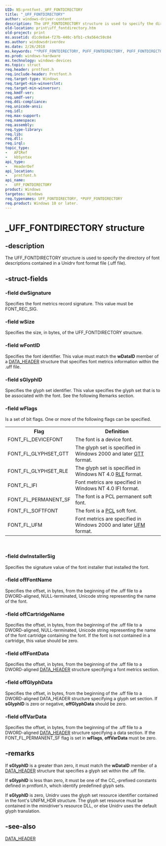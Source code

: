 ```yaml
---
UID: NS:prntfont._UFF_FONTDIRECTORY
title: "_UFF_FONTDIRECTORY"
author: windows-driver-content
description: The UFF_FONTDIRECTORY structure is used to specify the directory of font descriptions contained in a Unidrv font format file (.uff file).
old-location: print\uff_fontdirectory.htm
old-project: print
ms.assetid: d1cde8a4-f27b-440c-bfb1-c9a564c59c04
ms.author: windowsdriverdev
ms.date: 2/26/2018
ms.keywords: "*PUFF_FONTDIRECTORY, PUFF_FONTDIRECTORY, PUFF_FONTDIRECTORY structure pointer [Print Devices], UFF_FONTDIRECTORY, UFF_FONTDIRECTORY structure [Print Devices], _UFF_FONTDIRECTORY, print.uff_fontdirectory, print_unidrv-pscript_fonts_979a2793-a3e4-4939-aab1-29510951b621.xml, prntfont/PUFF_FONTDIRECTORY, prntfont/UFF_FONTDIRECTORY"
ms.prod: windows-hardware
ms.technology: windows-devices
ms.topic: struct
req.header: prntfont.h
req.include-header: Prntfont.h
req.target-type: Windows
req.target-min-winverclnt: 
req.target-min-winversvr: 
req.kmdf-ver: 
req.umdf-ver: 
req.ddi-compliance: 
req.unicode-ansi: 
req.idl: 
req.max-support: 
req.namespace: 
req.assembly: 
req.type-library: 
req.lib: 
req.dll: 
req.irql: 
topic_type:
-	APIRef
-	kbSyntax
api_type:
-	HeaderDef
api_location:
-	prntfont.h
api_name:
-	UFF_FONTDIRECTORY
product: Windows
targetos: Windows
req.typenames: UFF_FONTDIRECTORY, *PUFF_FONTDIRECTORY
req.product: Windows 10 or later.
---
```


# _UFF_FONTDIRECTORY structure


## -description


The UFF_FONTDIRECTORY structure is used to specify the directory of font descriptions contained in a Unidrv font format file (.uff file).


## -struct-fields




### -field dwSignature

Specifies the font metrics record signature. This value must be FONT_REC_SIG.


### -field wSize

Specifies the size, in bytes, of the UFF_FONTDIRECTORY structure.


### -field wFontID

Specifies the font identifier. This value must match the <b>wDataID</b> member of a <a href="https://msdn.microsoft.com/library/windows/hardware/ff547364">DATA_HEADER</a> structure that specifies font metrics information within the .uff file.


### -field sGlyphID

Specifies the glyph set identifier. This value specifies the glyph set that is to be associated with the font. See the following Remarks section.


### -field wFlags

Is a set of bit flags. One or more of the following flags can be specified.

<table>
<tr>
<th>Flag</th>
<th>Definition</th>
</tr>
<tr>
<td>
FONT_FL_DEVICEFONT

</td>
<td>
The font is a device font.

</td>
</tr>
<tr>
<td>
FONT_FL_GLYPHSET_GTT

</td>
<td>
The glyph set is specified in Windows 2000 and later <a href="https://msdn.microsoft.com/f67c673d-c6f0-49f0-850a-d8b00e99ddd4">GTT</a> format.

</td>
</tr>
<tr>
<td>
FONT_FL_GLYPHSET_RLE

</td>
<td>
The glyph set is specified in Windows NT 4.0 <a href="https://msdn.microsoft.com/004698f5-cb0e-4995-a19c-7075aa226000">RLE</a> format.

</td>
</tr>
<tr>
<td>
FONT_FL_IFI

</td>
<td>
Font metrics are specified in Windows NT 4.0 IFI format.

</td>
</tr>
<tr>
<td>
FONT_FL_PERMANENT_SF

</td>
<td>
The font is a PCL permanent soft font.

</td>
</tr>
<tr>
<td>
FONT_FL_SOFTFONT

</td>
<td>
The font is a <a href="https://msdn.microsoft.com/139a10e9-203b-499b-9291-8537eae9189c">PCL</a> soft font.

</td>
</tr>
<tr>
<td>
FONT_FL_UFM

</td>
<td>
Font metrics are specified in Windows 2000 and later <a href="https://msdn.microsoft.com/0a51fa2b-3d09-4a5f-9fff-40604877a414">UFM</a> format.

</td>
</tr>
</table>
 


### -field dwInstallerSig

Specifies the signature value of the font installer that installed the font.


### -field offFontName

Specifies the offset, in bytes, from the beginning of the .uff file to a DWORD-aligned, NULL-terminated, Unicode string representing the name of the font.


### -field offCartridgeName

Specifies the offset, in bytes, from the beginning of the .uff file to a DWORD-aligned, NULL-terminated, Unicode string representing the name of the font cartridge containing the font. If the font is not contained in a cartridge, this value should be zero.


### -field offFontData

Specifies the offset, in bytes, from the beginning of the .uff file to a DWORD-aligned <a href="https://msdn.microsoft.com/library/windows/hardware/ff547364">DATA_HEADER</a> structure specifying a font metrics section.


### -field offGlyphData

Specifies the offset, in bytes, from the beginning of the .uff file to a DWORD-aligned DATA_HEADER structure specifying a glyph set section. If <b>sGlyphID</b> is zero or negative, <b>offGlyphData</b> should be zero.


### -field offVarData

Specifies the offset, in bytes, from the beginning of the .uff file to a DWORD-aligned <a href="https://msdn.microsoft.com/library/windows/hardware/ff547364">DATA_HEADER</a> structure specifying a data section. If the FONT_FL_PERMANENT_SF flag is set in <b>wFlags</b>, <b>offVarData</b> must be zero.


## -remarks



If <b>sGlyphID</b> is a greater than zero, it must match the <b>wDataID</b> member of a <a href="https://msdn.microsoft.com/library/windows/hardware/ff547364">DATA_HEADER</a> structure that specifies a glyph set within the .uff file.

If <b>sGlyphID</b> is less than zero, it must be one of the CC_-prefixed constants defined in prntfont.h, which identify predefined glyph sets.

If <b>sGlyphID</b> is zero, Unidrv uses the glyph set resource identifier contained in the font's UNIFM_HDR structure. The glyph set resource must be contained in the minidriver's resource DLL, or else Unidrv uses the default glyph translation.




## -see-also




<a href="https://msdn.microsoft.com/library/windows/hardware/ff547364">DATA_HEADER</a>
 

 

